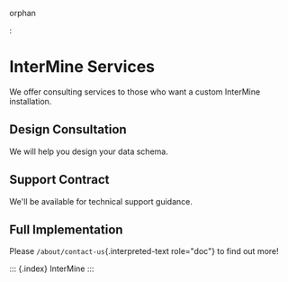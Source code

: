orphan

:   

InterMine Services
==================

We offer consulting services to those who want a custom InterMine
installation.

Design Consultation
-------------------

We will help you design your data schema.

Support Contract
----------------

We\'ll be available for technical support guidance.

Full Implementation
-------------------

Please `/about/contact-us`{.interpreted-text role="doc"} to find out
more!

::: {.index}
InterMine
:::
